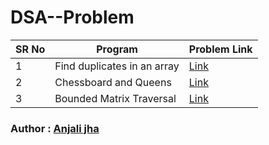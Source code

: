 # DSA--Problem

SR No   | Program | Problem Link  
--- | --- | ---
1 | Find duplicates in an array | [Link](https://practice.geeksforgeeks.org/problems/find-duplicates-in-an-array/1?page=1&category[]=ArrayssortBy=submissions)
2 | Chessboard and Queens | [Link]()
3 | Bounded Matrix Traversal | [Link](https://practice.geeksforgeeks.org/problems/boundary-traversal-of-matrix-1587115620/1)

### Author : [Anjali jha](https://github.com/Anjalijha12345)

